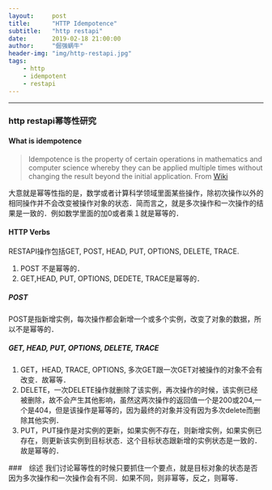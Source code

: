 ```yaml
---
layout:     post
title:      "HTTP Idempotence"
subtitle:   "http restapi"
date:       2019-02-18 21:00:00
author:     "倔强蜗牛"
header-img: "img/http-restapi.jpg"
tags:
    - http
    - idempotent
    - restapi
---
```


---

### http restapi幂等性研究
#### What is idempotence
> Idempotence is the property of certain operations in mathematics and computer science whereby they can be applied multiple times without changing the result beyond the initial application. From [Wiki](https://en.wikipedia.org/wiki/Idempotence)

大意就是幂等性指的是，数学或者计算科学领域里面某些操作，除初次操作以外的相同操作并不会改变被操作对象的状态．简而言之，就是多次操作和一次操作的结果是一致的．例如数学里面的加0或者乘１就是幂等的．

#### HTTP Verbs
RESTAPI操作包括GET, POST, HEAD, PUT, OPTIONS, DELETE, TRACE.
1. POST 不是幂等的．
2. GET,HEAD, PUT, OPTIONS, DEDETE, TRACE是幂等的．

##### POST
POST是指新增实例，每次操作都会新增一个或多个实例，改变了对象的数据，所以不是幂等的．

##### GET, HEAD, PUT, OPTIONS, DELETE, TRACE
1. GET，HEAD, TRACE, OPTIONS, 多次GET跟一次GET对被操作的对象不会有改变．故幂等．
2. DELETE，一次DELETE操作就删除了该实例，再次操作的时候，该实例已经被删除，故不会产生其他影响，虽然这两次操作的返回值一个是200或204,一个是404，但是该操作是幂等的，因为最终的对象并没有因为多次delete而删除其他实例．
3. PUT，PUT操作是对实例的更新，如果实例不存在，则新增实例，如果实例已存在，则更新该实例到目标状态．这个目标状态跟新增的实例状态是一致的．故是幂等的．

###　综述
我们讨论幂等性的时候只要抓住一个要点，就是目标对象的状态是否因为多次操作和一次操作会有不同．如果不同，则非幂等，反之，则幂等．



